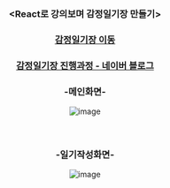 <div align="center">
  
### <React로 강의보며 감정일기장 만들기>
### [감정일기장 이동](https://myh-diary.web.app/new)

### [감정일기장 진행과정 - 네이버 블로그](https://blog.naver.com/PostView.naver?blogId=fldh3369&logNo=222625038302&categoryNo=7&parentCategoryNo=0&viewDate=&currentPage=5&postListTopCurrentPage=1&from=postView&userTopListOpen=true&userTopListCount=5&userTopListManageOpen=false&userTopListCurrentPage=5)


### -메인화면-
![image](https://user-images.githubusercontent.com/90823418/175884223-d9981fb5-3e3c-4016-b6b1-bc3ee7681615.png)
<br/> 
<br/> 
<br/> 
### -일기작성화면-
![image](https://user-images.githubusercontent.com/90823418/175884282-2fe52bd1-ed7b-49ba-9595-afb73446ce9e.png) 
</div>
